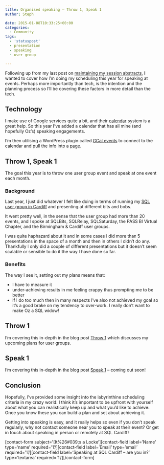 ```yaml
---
title: Organised speaking – Throw 1, Speak 1
author: Steph

date: 2015-01-08T10:33:25+00:00
categories:
  - Community
tags:
  - 'statuspost'
  - presentation
  - speaking
  - user group

---
```

Following up from my last post on <a href="https://itsalocke.com/index.php/organised-speaking-session-abstracts/" title="Organised speaking – session abstracts" target="_blank">maintaining my session abstracts</a>, I wanted to cover how I&#8217;m doing my scheduling this year for speaking at events. Perhaps more importantly than tech, is the intention and the planning process so I&#8217;ll be covering these factors in more detail than the tech.

## Technology

I make use of Google services quite a bit, and their [calendar][1] system is a great help. So this year I&#8217;ve added a calendar that has all mine (and hopefully Oz&#8217;s) speaking engagements.

I&#8217;m then utilising a WordPress plugin called [GCal events][2] to connect to the calendar and pull the info into a [page][3].

## Throw 1, Speak 1

The goal this year is to throw one user group event and speak at one event each month.
  
<!--more-->

### Background

Last year, I just did whatever I felt like doing in terms of running my [SQL user group in Cardiff][4] and presenting at different bits and bobs.

It went pretty well, in the sense that the user group had more than 20 events, and I spoke at SQLBits, SQLRelay, SQLSaturday, the PASS BI Virtual Chapter, and the Birmingham & Cardiff user groups.

I was quite haphazard about it and in some cases I did more than 5 presentations in the space of a month and then in others I didn&#8217;t do any. Thankfully I only did a couple of different presentations but it doesn&#8217;t seem scalable or sensible to do it the way I have done so far.

### Benefits

The way I see it, setting out my plans means that:

  * I have to measure it
  * under-achieving results in me feeling crappy thus prompting me to be better
  * if I do too much then in many respects I&#8217;ve also not achieved my goal so it&#8217;s a good brake on my tendency to over-work. I really don&#8217;t want to make Oz a SQL widow!

## Throw 1

I&#8217;m covering this in-depth in the blog post <a href="https://itsalocke.com/index.php/organised-speaking-throw-1/" title="Organised speaking - throw 1" target="_blank">Throw 1</a> which discusses my upcoming plans for user groups.

## Speak 1

I&#8217;m covering this in-depth in the blog post <a href="https://itsalocke.com/index.php/organised-speaking-prioritising-events-to-speak-at/" title="Speak 1" target="_blank">Speak 1</a> &#8211; coming out soon!

## Conclusion

Hopefully, I&#8217;ve provided some insight into the labyrinthine scheduling criteria in my crazy world. I think it&#8217;s important to be upfront with yourself about what you can realistically keep up and what you&#8217;d like to achieve. Once you know these you can build a plan and set about achieving it.

Getting into speaking is easy, and it really helps so even if you don&#8217;t speak regularly, why not contact someone near you to speak at their event? Or get in touch about speaking in person or remotely at SQL Cardiff!
   
\[contact-form subject='[It%26#039;s a Locke&#8217;\]\[contact-field label=&#8217;Name&#8217; type=&#8217;name&#8217; required=&#8217;1&#8217;/\]\[contact-field label=&#8217;Email&#8217; type=&#8217;email&#8217; required=&#8217;1&#8217;/\]\[contact-field label=&#8217;Speaking at SQL Cardiff &#8211; are you in?&#8217; type=&#8217;textarea&#8217; required=&#8217;1&#8217;/\][/contact-form]

 [1]: http://calendar.google.com "Google calendar"
 [2]: https://wordpress.org/plugins/gcal-events-list/ "Gcal events"
 [3]: https://itsalocke.com/index.php/wheres-steff-oz/ "Where’s Steff & Oz?"
 [4]: http://www.meetup.com/Cardiff-SQL-Server-User-Group/ "SQL Cardiff"